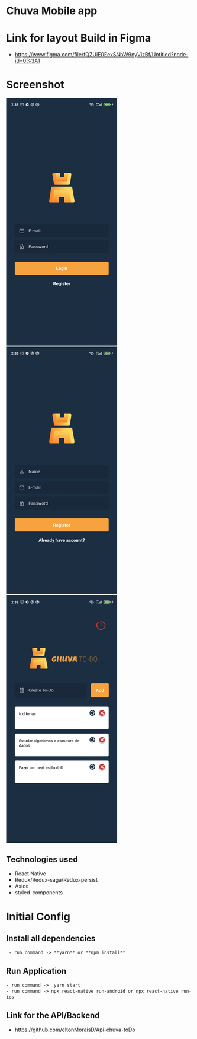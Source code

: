 # Chuva Mobile app

# Link for layout Build in Figma
  - https://www.figma.com/file/fQZUiE0EexSNbW9nyVizBf/Untitled?node-id=0%3A1

# Screenshot
<img src="src/screenshot/login-screen.jpg" width="300"> <img src="src/screenshot/register-screen.jpg" width="300"> <img src="src/screenshot/to-do-screen.jpg" width="300">


## Technologies used 
  - React Native
  - Redux/Redux-saga/Redux-persist
  - Axios
  - styled-components
  
# Initial Config
 ## Install all dependencies
     - run command -> **yarn** or **npm install**
      
## Run Application
    - run command ->  yarn start
    - run command -> npx react-native run-android or npx react-native run-ios
    
## Link for the API/Backend
  - https://github.com/eltonMoraisD/Api-chuva-toDo
